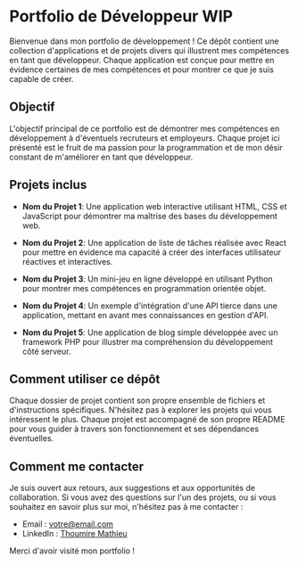 # Portfolio de Développeur WIP
Bienvenue dans mon portfolio de développement ! Ce dépôt contient une collection d'applications et de projets divers qui illustrent mes compétences en tant que développeur. Chaque application est conçue pour mettre en évidence certaines de mes compétences et pour montrer ce que je suis capable de créer.

## Objectif

L'objectif principal de ce portfolio est de démontrer mes compétences en développement à d'éventuels recruteurs et employeurs. Chaque projet ici présenté est le fruit de ma passion pour la programmation et de mon désir constant de m'améliorer en tant que développeur.

## Projets inclus

- **Nom du Projet 1**: Une application web interactive utilisant HTML, CSS et JavaScript pour démontrer ma maîtrise des bases du développement web.

- **Nom du Projet 2**: Une application de liste de tâches réalisée avec React pour mettre en évidence ma capacité à créer des interfaces utilisateur réactives et interactives.

- **Nom du Projet 3**: Un mini-jeu en ligne développé en utilisant Python pour montrer mes compétences en programmation orientée objet.

- **Nom du Projet 4**: Un exemple d'intégration d'une API tierce dans une application, mettant en avant mes connaissances en gestion d'API.

- **Nom du Projet 5**: Une application de blog simple développée avec un framework PHP pour illustrer ma compréhension du développement côté serveur.

## Comment utiliser ce dépôt

Chaque dossier de projet contient son propre ensemble de fichiers et d'instructions spécifiques. N'hésitez pas à explorer les projets qui vous intéressent le plus. Chaque projet est accompagné de son propre README pour vous guider à travers son fonctionnement et ses dépendances éventuelles.

## Comment me contacter

Je suis ouvert aux retours, aux suggestions et aux opportunités de collaboration. Si vous avez des questions sur l'un des projets, ou si vous souhaitez en savoir plus sur moi, n'hésitez pas à me contacter :

- Email : votre@email.com
- LinkedIn : [Thoumire Mathieu](https://www.linkedin.com/in/mathieu-thoumire-287834147/)


Merci d'avoir visité mon portfolio !


